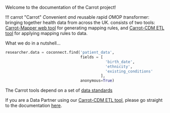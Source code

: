 Welcome to the documentation of the Carrot project!

!!! carrot "Carrot"
    *C*onvenient *a*nd *r*eusable *r*apid *O*MOP *t*ransformer: bringing together health data from across the UK.
    consists of two tools: [Carrot-Mapper web tool](Carrot-Mapper/index.md) for generating mapping rules, and 
    [Carrot-CDM ETL tool](CaRROT-CDM/index.md) for applying mapping rules to data.

What we do in a nutshell...
```python
researcher.data = coconnect.find('patient_data',
                                 fields = [
                                            'birth_date',
                                            'ethnicity',
                                            'existing_conditions'
                                          ],
                                 anonymous=True)
```

The Carrot tools depend on a set of [data standards]()

If you are a Data Partner using our [Carrot-CDM ETL tool](https://github.com/HDRUK/CaRROT-CDM), please go straight to the documentation [here](CaRROT-CDM/index.md).
